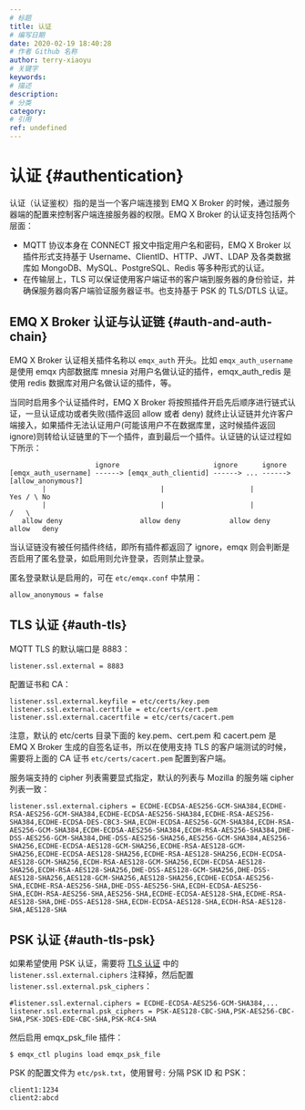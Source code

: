```yaml
---
# 标题
title: 认证
# 编写日期
date: 2020-02-19 18:40:28
# 作者 Github 名称
author: terry-xiaoyu
# 关键字
keywords:
# 描述
description:
# 分类
category: 
# 引用
ref: undefined
---
```


# 认证 {#authentication}

认证（认证鉴权）指的是当一个客户端连接到 EMQ X Broker 的时候，通过服务器端的配置来控制客户端连接服务器的权限。EMQ X Broker 的认证支持包括两个层面：

- MQTT 协议本身在 CONNECT 报文中指定用户名和密码，EMQ X Broker 以插件形式支持基于 Username、ClientID、HTTP、JWT、LDAP 及各类数据库如 MongoDB、MySQL、PostgreSQL、Redis 等多种形式的认证。
- 在传输层上，TLS 可以保证使用客户端证书的客户端到服务器的身份验证，并确保服务器向客户端验证服务器证书。也支持基于 PSK 的 TLS/DTLS 认证。


## EMQ X Broker 认证与认证链 {#auth-and-auth-chain}

EMQ X Broker 认证相关插件名称以 `emqx_auth` 开头。比如 `emqx_auth_username` 是使用 emqx 内部数据库 mnesia 对用户名做认证的插件，emqx_auth_redis 是使用 redis 数据库对用户名做认证的插件，等。

当同时启用多个认证插件时，EMQ X Broker 将按照插件开启先后顺序进行链式认证，一旦认证成功或者失败(插件返回 allow 或者 deny) 就终止认证链并允许客户端接入，如果插件无法认证用户(可能该用户不在数据库里，这时候插件返回 ignore)则转给认证链里的下一个插件，直到最后一个插件。认证链的认证过程如下所示：

```
                     ignore                       ignore      ignore
[emqx_auth_username] ------> [emqx_auth_clientid] ------> ... ------> [allow_anonymous?]
        |                            |                     |             Yes / \ No
        |                            |                     |                /   \
   allow deny                   allow deny            allow deny        allow   deny
```



当认证链没有被任何插件终结，即所有插件都返回了 ignore，emqx 则会判断是否启用了匿名登录，如启用则允许登录，否则禁止登录。

匿名登录默认是启用的，可在 `etc/emqx.conf` 中禁用：

```
allow_anonymous = false
```

## TLS 认证 {#auth-tls}

MQTT TLS 的默认端口是 8883：

```
listener.ssl.external = 8883
```

配置证书和 CA：

```
listener.ssl.external.keyfile = etc/certs/key.pem
listener.ssl.external.certfile = etc/certs/cert.pem
listener.ssl.external.cacertfile = etc/certs/cacert.pem
```

注意，默认的 etc/certs 目录下面的 key.pem、cert.pem 和 cacert.pem 是 EMQ X Broker 生成的自签名证书，所以在使用支持 TLS 的客户端测试的时候，需要将上面的 CA 证书 `etc/certs/cacert.pem` 配置到客户端。

服务端支持的 cipher 列表需要显式指定，默认的列表与 Mozilla 的服务端 cipher 列表一致：

```
listener.ssl.external.ciphers = ECDHE-ECDSA-AES256-GCM-SHA384,ECDHE-RSA-AES256-GCM-SHA384,ECDHE-ECDSA-AES256-SHA384,ECDHE-RSA-AES256-SHA384,ECDHE-ECDSA-DES-CBC3-SHA,ECDH-ECDSA-AES256-GCM-SHA384,ECDH-RSA-AES256-GCM-SHA384,ECDH-ECDSA-AES256-SHA384,ECDH-RSA-AES256-SHA384,DHE-DSS-AES256-GCM-SHA384,DHE-DSS-AES256-SHA256,AES256-GCM-SHA384,AES256-SHA256,ECDHE-ECDSA-AES128-GCM-SHA256,ECDHE-RSA-AES128-GCM-SHA256,ECDHE-ECDSA-AES128-SHA256,ECDHE-RSA-AES128-SHA256,ECDH-ECDSA-AES128-GCM-SHA256,ECDH-RSA-AES128-GCM-SHA256,ECDH-ECDSA-AES128-SHA256,ECDH-RSA-AES128-SHA256,DHE-DSS-AES128-GCM-SHA256,DHE-DSS-AES128-SHA256,AES128-GCM-SHA256,AES128-SHA256,ECDHE-ECDSA-AES256-SHA,ECDHE-RSA-AES256-SHA,DHE-DSS-AES256-SHA,ECDH-ECDSA-AES256-SHA,ECDH-RSA-AES256-SHA,AES256-SHA,ECDHE-ECDSA-AES128-SHA,ECDHE-RSA-AES128-SHA,DHE-DSS-AES128-SHA,ECDH-ECDSA-AES128-SHA,ECDH-RSA-AES128-SHA,AES128-SHA
```

## PSK 认证 {#auth-tls-psk}

如果希望使用 PSK 认证，需要将 [TLS 认证](#auth-tls) 中的 `listener.ssl.external.ciphers` 注释掉，然后配置 `listener.ssl.external.psk_ciphers`：

```
#listener.ssl.external.ciphers = ECDHE-ECDSA-AES256-GCM-SHA384,...
listener.ssl.external.psk_ciphers = PSK-AES128-CBC-SHA,PSK-AES256-CBC-SHA,PSK-3DES-EDE-CBC-SHA,PSK-RC4-SHA

```

然后启用 emqx_psk_file 插件：

```
$ emqx_ctl plugins load emqx_psk_file
```

PSK 的配置文件为 `etc/psk.txt`，使用冒号`:` 分隔 PSK ID 和 PSK：

```
client1:1234
client2:abcd
```

